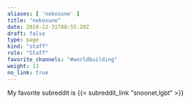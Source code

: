 ```yaml
---
aliases: [ 'nekosune' ]
title: "nekosune"
date: 2018-12-31T08:55:29Z
draft: false
type: page
kind: "staff"
role: "Staff"
favorite_channels: "#worldbuilding"
weight: 13
no_link: true
---
```

My favorite subreddit is {{< subreddit_link "snoonet,lgbt" >}}